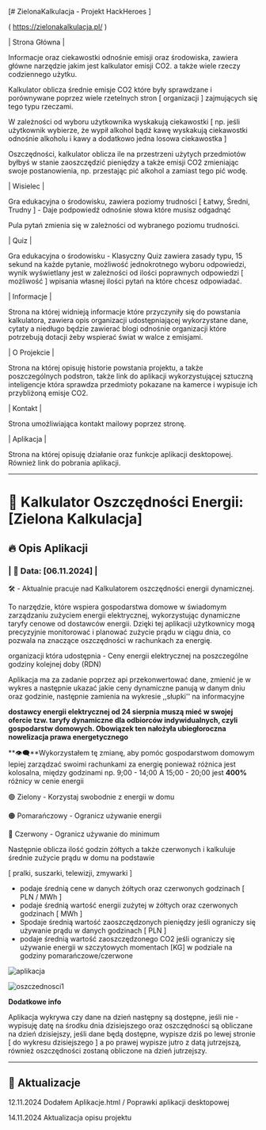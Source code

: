 [# ZielonaKalkulacja - Projekt HackHeroes ]

( https://zielonakalkulacja.pl/ )

| Strona Główna | 

Informacje oraz ciekawostki odnośnie emisji oraz środowiska, zawiera główne narzędzie jakim jest kalkulator emisji CO2. 
a także wiele rzeczy codziennego użytku. 

Kalkulator oblicza średnie emisje CO2 które były sprawdzane i porównywane poprzez wiele rzetelnych stron [ organizacji ] zajmujących się tego typu rzeczami. 

W zależności od wyboru użytkownika wyskakują ciekawostki [ np. jeśli użytkownik wybierze, że wypił alkohol bądź kawę wyskakują ciekawostki odnośnie alkoholu i kawy a dodatkowo jedna losowa ciekawostka ] 

Oszczędności, kalkulator oblicza ile na przestrzeni użytych przedmiotów byłbyś w stanie zaoszczędzić pieniędzy a także emisji CO2 zmieniając swoje postanowienia, np. przestając pić alkohol a zamiast tego pić wodę. 

| Wisielec | 

Gra edukacyjna o środowisku, zawiera poziomy trudności
 [ Łatwy, Średni, Trudny ] - Daje podpowiedź odnośnie słowa które musisz odgadnąć 

Pula pytań zmienia się w zależności od wybranego poziomu trudności. 



| Quiz |

Gra edukacyjna o środowisku - Klasyczny Quiz zawiera zasady typu, 15 sekund na każde pytanie, możliwość jednokrotnego wyboru odpowiedzi, wynik wyświetlany jest w zależności od ilości poprawnych odpowiedzi [ możliwość ] wpisania własnej ilości pytań na które chcesz odpowiadać. 

| Informacje | 

Strona na której widnieją informacje które przyczyniły się do powstania kalkulatora, zawiera opis organizacji udostępniającej wykorzystane dane, cytaty a niedługo będzie zawierać blogi odnośnie organizacji które potrzebują dotacji żeby wspierać świat w walce z emisjami.

| O Projekcie |

Strona na której opisuję historie powstania projektu, a także poszczególnych podstron, także link do aplikacji wykorzystującej sztuczną inteligencje która sprawdza przedmioty pokazane na kamerce i wypisuje ich przybliżoną emisje CO2. 


| Kontakt |

Strona umożliwiająca kontakt mailowy poprzez stronę. 

| Aplikacja | 

Strona na której opisuję działanie oraz funkcje aplikacji desktopowej. Również link do pobrania aplikacji. 



---

 # 🌱 Kalkulator Oszczędności Energii: [Zielona Kalkulacja]

 ## 🔥 **Opis Aplikacji**

### | 📅 **Data**: [06.11.2024] |

🛠️ - Aktualnie pracuje nad Kalkulatorem oszczędności energii dynamicznej. 


To narzędzie, które wspiera gospodarstwa domowe w świadomym zarządzaniu zużyciem energii elektrycznej, wykorzystując dynamiczne taryfy cenowe od dostawców energii. 
Dzięki tej aplikacji użytkownicy mogą precyzyjnie monitorować i planować zużycie prądu w ciągu dnia, co pozwala na znaczące oszczędności w rachunkach za energię.


  organizacji która udostępnia -
Ceny energii elektrycznej na poszczególne godziny kolejnej doby (RDN)  

Aplikacja ma za zadanie poprzez api przekonwertować dane, zmienić je w wykres a następnie ukazać jakie ceny dynamiczne panują w danym dniu oraz godzinie, następnie zamienia na wykresie ,,słupki'' na informacyjne

**dostawcy energii elektrycznej od 24 sierpnia muszą mieć w swojej ofercie tzw. taryfy dynamiczne dla odbiorców indywidualnych, czyli gospodarstw domowych. Obowiązek ten nałożyła ubiegłoroczna nowelizacja prawa energetycznego**


**👁‍🗨**Wykorzystałem tę zmianę, aby pomóc gospodarstwom domowym lepiej zarządzać swoimi rachunkami za energię ponieważ różnica jest kolosalna, między godzinami np. 9;00 - 14;00 A 15;00 - 20;00 jest **400%** różnicy w cenie energii 

🟢 Zielony - Korzystaj swobodnie z energii w domu

🟠 Pomarańczowy - Ogranicz używanie energii

🔴 Czerwony - Ogranicz używanie do minimum


Następnie oblicza ilość godzin żółtych a także czerwonych i kalkuluje średnie zużycie prądu w domu na podstawie 

[ pralki, suszarki, telewizji, zmywarki ] 
- podaje średnią cene w danych żółtych oraz czerwonych godzinach [ PLN / MWh ] 
- podaje średnią wartość energii zużytej w żółtych oraz czerwonych godzinach [ MWh ] 
- Spodaje średnią wartość zaoszczędzonych pieniędzy jeśli ograniczy się używanie prądu w danych godzinach [ PLN ] 
- podaje średnią wartość zaoszczędzonego CO2 jeśli ograniczy się używanie energii w szczytowych momentach [KG] w podziale na godziny pomarańczowe/czerwone


![aplikacja](https://github.com/user-attachments/assets/f8126ce6-2eb0-49a7-9452-06ebcd92a595)

![oszczednosci1](https://github.com/user-attachments/assets/5e4eab69-70fb-4832-9a02-0c9890256559)


**Dodatkowe info**

Aplikacja wykrywa czy dane na dzień następny są dostępne, jeśli nie - wypisuję datę na środku dnia dzisiejszego oraz oszczędności są obliczane na dzień dzisiejszy, jeśli dane będą dostępne, wypisze dziś po lewej stronie [ do wykresu dzisiejszego ] 
a po prawej wypisze jutro z datą jutrzejszą, również oszczędności zostaną obliczone na dzień jutrzejszy.


---


## 📝 **Aktualizacje**


12.11.2024 Dodałem Aplikacje.html / Poprawki aplikacji desktopowej

14.11.2024 Aktualizacja opisu projektu





